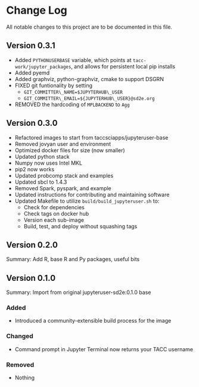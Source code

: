 # Change Log

All notable changes to this project are to be documented in this file.

## Version 0.3.1

 - Added `PYTHONUSERBASE` variable, which points at `tacc-work/jupyter_packages`, and allows for persistent local pip installs
 - Added pyemd
 - Added graphviz, python-graphviz, cmake to support DSGRN
 - FIXED git funtionality by setting
   - `GIT_COMMITTER\_NAME=$JUPYTERHUB\_USER`
   - `GIT_COMMITTER\_EMAIL=${JUPYTERHUB\_USER}@sd2e.org`
 - REMOVED the hardcoding of `MPLBACKEND` to `Agg`

## Version 0.3.0

 - Refactored images to start from taccsciapps/jupyteruser-base
 - Removed jovyan user and environment
 - Optimized docker files for size (now smaller)
 - Updated python stack
 - Numpy now uses Intel MKL
 - pip2 now works
 - Updated probcomp stack and examples
 - Updated sbcl to 1.4.3
 - Removed Spark, pyspark, and example
 - Updated instructions for contributing and maintaining software
 - Updated Makefile to utilize `build/build_jupyteruser.sh` to:
   - Check for dependencies
   - Check tags on docker hub
   - Version each sub-image
   - Build, test, and deploy without squashing tags

## Version 0.2.0

Summary: Add R, base R and Py packages, useful bits

## Version 0.1.0

Summary: Import from original jupyteruser-sd2e:0.1.0 base

### Added
* Introduced a community-extensible build process for the image

### Changed
* Command prompt in Jupyter Terminal now returns your TACC username

### Removed
* Nothing

